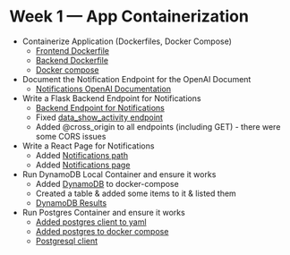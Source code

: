 # Week 1 — App Containerization

- Containerize Application (Dockerfiles, Docker Compose)
  - [Frontend Dockerfile](https://github.com/MoroJr/cruddur/blob/main/frontend-react-js/Dockerfile)
  - [Backend Dockerfile](https://github.com/MoroJr/cruddur/blob/main/backend-flask/Dockerfile)
  - [Docker compose](https://github.com/MoroJr/cruddur/blob/main/docker-compose.yml)
- Document the Notification Endpoint for the OpenAI Document
  - [Notifications OpenAI Documentation](https://github.com/MoroJr/cruddur/commit/666d57134f1727126a1946a6b14db46d017008a4#diff-0aadfd2f8f82173d1d5766888ec2335e880e49c38c936e5ecb84da6ebf6220a9)
- Write a Flask Backend Endpoint for Notifications
  - [Backend Endpoint for Notifications](https://github.com/MoroJr/cruddur/commit/666d57134f1727126a1946a6b14db46d017008a4#diff-0014cc1f7ffd53e63ff797f0f2925a994fbd6797480d9ca5bbc5dc65f1b56438R72)
  - Fixed [data_show_activity endpoint](https://github.com/MoroJr/cruddur/commit/666d57134f1727126a1946a6b14db46d017008a4#diff-0014cc1f7ffd53e63ff797f0f2925a994fbd6797480d9ca5bbc5dc65f1b56438R114)
  - Added @cross_origin to all endpoints (including GET) - there were some CORS issues
- Write a React Page for Notifications	
  - Added [Notifications path](https://github.com/MoroJr/cruddur/commit/666d57134f1727126a1946a6b14db46d017008a4#diff-d95064ed8d1ffc32d8b4ed5cd5a797264a6089d239527f9fa67e60e868600cef)
  - Added [Notifications page](https://github.com/MoroJr/cruddur/commit/666d57134f1727126a1946a6b14db46d017008a4#diff-b2255ce048e85fd16283750bd3c8f764ba4f3b93fb68446a20f2e77d3b9dc305)
- Run DynamoDB Local Container and ensure it works	
  - Added [DynamoDB](https://github.com/MoroJr/cruddur/commit/666d57134f1727126a1946a6b14db46d017008a4#diff-e45e45baeda1c1e73482975a664062aa56f20c03dd9d64a827aba57775bed0d3R20) to docker-compose
  - Created a table & added some items to it & listed them
  - [DynamoDB Results](./assets/dynamodb.png)
- Run Postgres Container and ensure it works	
  - [Added postgres client to yaml](https://github.com/MoroJr/cruddur/commit/666d57134f1727126a1946a6b14db46d017008a4#diff-370a022e48cb18faf98122794ffc5ce775b2606b09a9d1f80b71333425ec078eR12)
  - [Added postgres to docker compose](https://github.com/MoroJr/cruddur/commit/666d57134f1727126a1946a6b14db46d017008a4#diff-e45e45baeda1c1e73482975a664062aa56f20c03dd9d64a827aba57775bed0d3R32)
  - [Postgresql client](./assets/postgresql.png)
